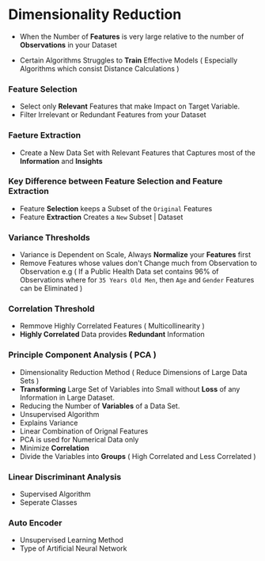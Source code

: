 # Dimensionality Reduction

- When the Number of **Features** is very large relative to the number of **Observations** in your Dataset 

- Certain Algorithms Struggles to **Train** Effective Models ( Especially Algorithms which consist Distance Calculations )

### Feature Selection

- Select only **Relevant** Features that make Impact on Target Variable.
- Filter Irrelevant or Redundant Features from your Dataset

### Faeture Extraction
- Create a New Data Set with Relevant Features that Captures most of the **Information** and **Insights** 

### Key Difference between Feature Selection and Feature Extraction
- Feature **Selection** keeps a Subset of the `Original` Features 
- Feature **Extraction** Creates a `New` Subset | Dataset

### Variance Thresholds
- Variance is Dependent on Scale, Always **Normalize** your **Features** first
- Remove Features whose values don't Change much from Observation to Observation 
e.g ( If a Public Health Data set contains 96% of Observations where for `35 Years Old Men`, then `Age` and `Gender` Features can be Eliminated )

### Correlation Threshold
- Remmove Highly Correlated Features ( Multicollinearity )
- **Highly Correlated** Data provides **Redundant** Information

### Principle Component Analysis ( PCA )
- Dimensionality Reduction Method ( Reduce Dimensions of Large Data Sets )
- **Transforming** Large Set of Variables into Small without **Loss** of any Information in Large Dataset.
- Reducing the Number of **Variables** of a Data Set.
- Unsupervised Algorithm
- Explains Variance
- Linear Combination of Orignal Features 
- PCA is used for Numerical Data only
- Minimize **Correlation**
- Divide the Variables into **Groups** ( High Correlated and Less Correlated ) 

### Linear Discriminant Analysis
- Supervised Algorithm
- Seperate Classes


### Auto Encoder
- Unsupervised Learning Method
- Type of Artificial Neural Network
